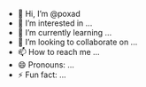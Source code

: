 - 👋 Hi, I’m @poxad
- 👀 I’m interested in ...
- 🌱 I’m currently learning ...
- 💞️ I’m looking to collaborate on ...
- 📫 How to reach me ...
- 😄 Pronouns: ...
- ⚡ Fun fact: ...

<!---
poxad/poxad is a ✨ special ✨ repository because its `README.md` (this file) appears on your GitHub profile.
You can click the Preview link to take a look at your changes.
--->
